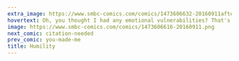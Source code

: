 ```yaml
---
extra_image: https://www.smbc-comics.com/comics/1473606632-20160911after.png
hovertext: Oh, you thought I had any emotional vulnerabilities? That's sweet. I guess you have those, but I don't.
image: https://www.smbc-comics.com/comics/1473606616-20160911.png
next_comic: citation-needed
prev_comic: you-made-me
title: Humility
---
```


